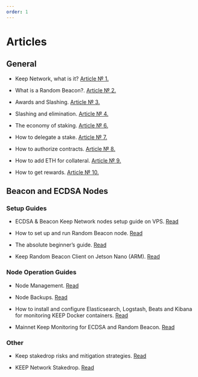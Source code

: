 ```yaml
---
order: 1
---
```


# Articles

## General

* Keep Network, what is it? [Article № 1.](https://zen.yandex.ru/media/id/5f605e65a4e5ea54d7774a6d/keep-network-what-is-it-article--1-5f74535028bb441afd2022ab)

* What is a Random Beacon?. [Article № 2.](https://zen.yandex.ru/media/id/5f605e65a4e5ea54d7774a6d/what-is-a-random-beacon-article--2-5f74542828bb441afd21b4ad)

* Awards and Slashing. [Article № 3.](https://zen.yandex.ru/media/id/5f605e65a4e5ea54d7774a6d/awards-and-slashing-article--3-5f745508a4b55f1a914002cd)

* Slashing and elimination. [Article № 4.](https://zen.yandex.ru/media/id/5f605e65a4e5ea54d7774a6d/slashing-and-elimination-article--4-5f745591a4b55f1a914107f9)

* The economy of staking. [Article № 6.](https://zen.yandex.ru/media/id/5f605e65a4e5ea54d7774a6d/the-economy-of-staking-article--6-5f74568dc859e64d80fc07ef)

* How to delegate a stake. [Article № 7.](https://zen.yandex.ru/media/id/5f605e65a4e5ea54d7774a6d/how-to-delegate-a-steak-article--7-5f745761c859e64d80fd8802)

* How to authorize contracts. [Article № 8.](https://zen.yandex.ru/media/id/5f605e65a4e5ea54d7774a6d/how-to-authorize-contracts-article--8-5f745894c859e64d80ffbcc8)

* How to add ETH for collateral. [Article № 9.](https://zen.yandex.ru/media/id/5f605e65a4e5ea54d7774a6d/how-to-add-eth-for-collateral-article--9-5f745a86a4b55f1a914a34b4)

* How to get rewards. [Article № 10.](https://zen.yandex.ru/media/id/5f605e65a4e5ea54d7774a6d/how-to-get-rewards-article--10-5f745b6128bb441afd2f099c)


## Beacon and ECDSA Nodes

### Setup Guides

* ECDSA & Beacon Keep Network nodes setup guide on VPS. [Read](https://nickgrego.medium.com/step-by-step-guide-for-installing-both-ecdsa-beacon-nodes-on-vps-with-100-voucher-db930ab2a667)

* How to set up and run Random Beacon node. [Read](https://medium.com/@hardcorecoin/how-to-set-up-and-run-random-beacon-node-step-by-step-guide-for-beginners-c593ebc768cd)

* The absolute beginner’s guide. [Read](https://medium.com/@jack.baldwin/the-absolute-beginners-guide-to-playing-for-keeps-aea9ab32f6e8)

* Keep Random Beacon Client on Jetson Nano (ARM). [Read](https://medium.com/coinmonks/tutorial-keeps-random-beacon-client-on-jetson-nano-arm-parley-labs-4c0e7d08ba0a)


### Node Operation Guides

* Node Management. [Read](https://github.com/Estebank97/Keep-Node-Operation/wiki/Manage-your-Nodes#ecdsa-node-maintenance)

* Node Backups. [Read](https://www.notion.so/KEEP-BACKUPS-42a73ee62fb74c8193669c00b739265f)

* How to install and configure Elasticsearch, Logstash, Beats and Kibana for monitoring KEEP Docker containers. [Read](https://medium.com/@grebenkin.kirill5/how-to-install-and-configure-elasticsearch-logstash-beats-and-kibana-for-monitoring-keep-docker-f84efd58b48f)

* Mainnet Keep Monitoring for ECDSA and Random Beacon. [Read](https://gist.github.com/afmsavage/7c8a9ccf085bedbc0a2880472a9ef984)

### Other

* Keep stakedrop risks and mitigation strategies. [Read](https://hackmd.io/@LayerState/KeepStakedropRisks)

* KEEP Network Stakedrop. [Read](https://medium.com/@chdru/keep-network-stakedrop-3e63355a18ec)